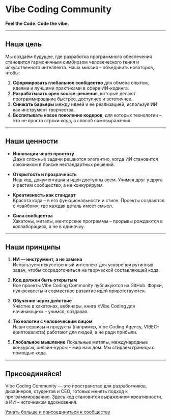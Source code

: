 # Vibe Coding Community

**Feel the Code. Code the vibe.**  

---

## Наша цель

Мы создаём будущее, где разработка программного обеспечения становится гармоничным симбиозом человеческого гения и искусственного интеллекта. Наша миссия – объединить новаторов, чтобы:  
1. **Сформировать глобальное сообщество** для обмена опытом, идеями и лучшими практиками в сфере ИИ-кодинга.  
2. **Разрабатывать open source-решения**, которые делают программирование быстрее, доступнее и эстетичнее.  
3. **Снижать барьеры** между идеей и её реализацией, используя ИИ как инструмент творчества.  
4. **Воспитывать новое поколение кодеров**, для которых технологии – это не просто строки кода, а способ самовыражения.

---

## Наши ценности

- **Инновации через простоту**  
  Даже сложные задачи решаются элегантно, когда ИИ становится союзником в поиске нестандартных решений.  

- **Открытость и прозрачность**  
  Наш код, документация и идеи доступны всем. Учимся друг у друга и растим сообщество, а не конкурируем.  

- **Креативность как стандарт**  
  Красота кода – в его функциональности и стиле. Проекты создаются с «вайбом», где каждая деталь имеет смысл.  

- **Сила сообщества**  
  Хакатоны, митапы, менторские программы – прорывы рождаются в коллаборациях, а не в одиночку.

---

## Наши принципы

1. **ИИ — инструмент, а не замена**  
   Используем искусственный интеллект для ускорения рутинных задач, чтобы сосредоточиться на творческой составляющей кода.

2. **Код должен быть открытым**  
   Все проекты Vibe Coding Community публикуются на GitHub. Форки, пул-реквесты и совместное развитие идей приветствуются.

3. **Обучение через действие**  
   Участие в хакатонах, вебинары, книга «Vibe Coding для начинающих» – учимся, создавая.

4. **Технологии с человеческим лицом**  
   Наши сервисы и продукты (например, Vibe Coding Agency, VIBEC-криптовалюта) работают для людей, а не ради прибыли.

5. **Глобальное мышление** 
   Локальные митапы, международные конкурсы, онлайн-курсы – мир наш дом. Мы стираем границы с помощью кода.

---

## Присоединяйся!

Vibe Coding Community — это пространство для разработчиков, дизайнеров, студентов и CEO, готовых менять подход к программированию. Здесь код становится выражением креативности, а ИИ – источником вдохновения.

[Узнать больше и присоединиться к сообществу](https://vcc.community)
